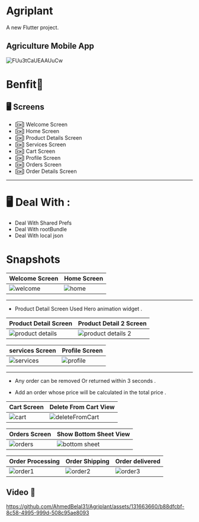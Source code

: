# Agriplant

A new Flutter project.

## Agriculture Mobile App

![FUu3tCaUEAAUuCw](https://github.com/AhmedBelal31/Agriplant/assets/131663660/27431c45-9d23-4e2d-a151-62d13463ecc7)




# Benfit👻
## 🖥  Screens 
* [🆗] Welcome Screen
* [🆗] Home Screen
* [🆗] Product Details Screen
* [🆗] Services Screen 
* [🆗] Cart Screen
* [🆗] Profile Screen
* [🆗] Orders Screen
* [🆗] Order Details Screen
<hr>

# 🖥 Deal With :
* Deal With Shared Prefs
*  Deal With rootBundle
*  Deal With local json

# Snapshots

| Welcome Screen	 | Home Screen |
|---------|---------|
| ![welcome](https://github.com/AhmedBelal31/Agriplant/assets/131663660/787151bb-b5ad-4a83-98c1-a70b9627e592)| ![home](https://github.com/AhmedBelal31/Agriplant/assets/131663660/3bf03320-abbd-455f-9e3f-d46d781c268d) |








<hr>

* Product Detail Screen Used Hero animation widget .


| Product Detail Screen | Product Detail 2 Screen |
|---------|---------|
| ![product details](https://github.com/AhmedBelal31/Agriplant/assets/131663660/b737af81-9b4c-4e00-b988-80f2908753f8)| ![product details 2](https://github.com/AhmedBelal31/Agriplant/assets/131663660/92623e14-59e1-4e93-8701-2b6ddea3f123)|


| services Screen| Profile  Screen |
|---------|---------|
| ![services](https://github.com/AhmedBelal31/Agriplant/assets/131663660/ddece71a-6e3b-4969-bf46-c5c2b9e952a6)| ![profile](https://github.com/AhmedBelal31/Agriplant/assets/131663660/0107c2d0-e5cd-493d-a971-bcc07e666f2c)|


<hr>

* Any order can be removed Or returned within 3 seconds . 

* Add an order whose price will be calculated in the total price .


|  Cart Screen | Delete From Cart View |
|---------|---------|
|![cart](https://github.com/AhmedBelal31/Agriplant/assets/131663660/1b812915-5c93-49f2-9122-7b9f5d1d1eaf) | ![deleteFromCart](https://github.com/AhmedBelal31/Agriplant/assets/131663660/643184dd-f8e6-459f-bd23-99d413e3a246)|





|  Orders Screen | Show Bottom Sheet View |
|---------|---------|
|![orders](https://github.com/AhmedBelal31/Agriplant/assets/131663660/b55eaf76-5a93-4577-a82d-1c59fca1ec73)|![bottom sheet](https://github.com/AhmedBelal31/Agriplant/assets/131663660/1f7a3b95-36eb-449f-85f7-4d65a44dfdc5)|



|  Order Processing | Order Shipping  |Order delivered |
|---------|---------|---------|
|![order1](https://github.com/AhmedBelal31/Agriplant/assets/131663660/ffc308d6-0cfd-4f9f-91d1-24e024130b57)|![order2](https://github.com/AhmedBelal31/Agriplant/assets/131663660/e9e5e5d8-7a8f-495a-8a22-57bc08da5300)|![order3](https://github.com/AhmedBelal31/Agriplant/assets/131663660/56437f47-157f-4550-ac78-288137218176)|


## Video 🎥



https://github.com/AhmedBelal31/Agriplant/assets/131663660/b88dfcbf-8c58-4995-999d-508c95ae8093










